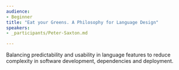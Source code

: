 ```yaml
---
audience:
- Beginner
title: "Eat your Greens. A Philosophy for Language Design"
speakers:
- _participants/Peter-Saxton.md

---
```

Balancing predictability and usability in language features to reduce complexity in software development, dependencies and deployment.